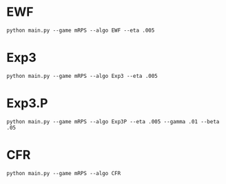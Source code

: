 # EWF

```
python main.py --game mRPS --algo EWF --eta .005
```

# Exp3

```
python main.py --game mRPS --algo Exp3 --eta .005
```

# Exp3.P

```
python main.py --game mRPS --algo Exp3P --eta .005 --gamma .01 --beta .05
```

# CFR

```
python main.py --game mRPS --algo CFR
```